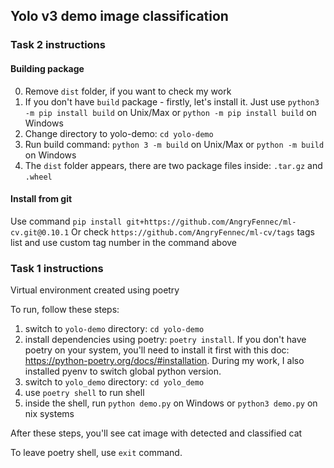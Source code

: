 ## Yolo v3 demo image classification

### Task 2 instructions

#### Building package
0. Remove `dist` folder, if you want to check my work
1. If you don't have `build` package - firstly, let's install it. Just use `python3 -m pip install build` on Unix/Max or `python -m pip install build` on Windows
2. Change directory to yolo-demo: `cd yolo-demo`
3. Run build command: `python 3 -m build` on Unix/Max or `python -m build` on Windows
4. The `dist` folder appears, there are two package files inside: `.tar.gz` and `.wheel`

#### Install from git
Use command `pip install git+https://github.com/AngryFennec/ml-cv.git@0.10.1`
Or check `https://github.com/AngryFennec/ml-cv/tags` tags list and use custom tag number in the command above

### Task 1 instructions

Virtual environment created using poetry

To run, follow these steps:
1. switch to `yolo-demo` directory: `cd yolo-demo`
2. install dependencies using poetry: `poetry install`. If you don't have poetry on your system, you'll need to install it first with this doc: https://python-poetry.org/docs/#installation. During my work, I also installed pyenv to switch global python version.
3. switch to `yolo_demo` directory: `cd yolo_demo`
4. use `poetry shell` to run shell
5. inside the shell, run `python demo.py` on Windows or `python3 demo.py` on nix systems

After these steps, you'll see cat image with detected and classified cat

To leave poetry shell, use `exit` command.